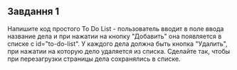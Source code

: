 ## Завдання 1

Напишите код простого To Do List - пользователь вводит в поле ввода название дела и при нажатии на кнопку "Добавить" она появляется в списке с id="to-do-list". У каждого дела должна быть кнопка "Удалить", при нажатии на которую дело удаляется из списка. Сделайте так, чтобы при перезагрузки страницы дела сохранялись в списке. 


